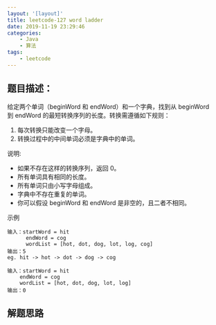```yaml
---
layout: '[layout]'
title: leetcode-127 word ladder
date: 2019-11-19 23:29:46
categories: 
	- Java
	- 算法
tags: 
	- leetcode
---
```


## 题目描述：
给定两个单词（beginWord 和 endWord）和一个字典，找到从 beginWord 到 endWord 的最短转换序列的长度。转换需遵循如下规则：

1. 每次转换只能改变一个字母。
2. 转换过程中的中间单词必须是字典中的单词。

说明:

- 如果不存在这样的转换序列，返回 0。
- 所有单词具有相同的长度。
- 所有单词只由小写字母组成。
- 字典中不存在重复的单词。
- 你可以假设 beginWord 和 endWord 是非空的，且二者不相同。

示例
```
输入：startWord = hit
      endWord = cog
      wordList = [hot, dot, dog, lot, log, cog]
输出：5
eg. hit -> hot -> dot -> dog -> cog
```
```
输入：startWord = hit
    endWord = cog
    wordList = [hot, dot, dog, lot, log]
输出：0
```

## 解题思路